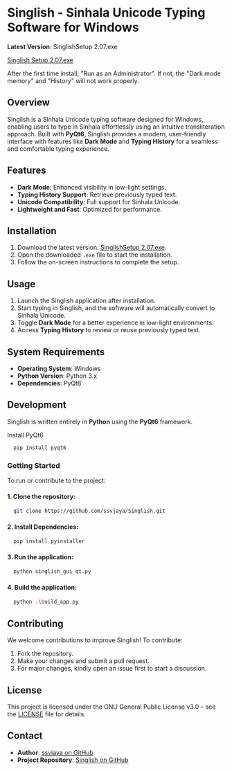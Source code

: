 # Singlish - Sinhala Unicode Typing Software for Windows

**Latest Version**: SinglishSetup 2.07.exe

[Singlish Setup 2.07.exe](https://github.com/ssvjaya/Singlish/releases)

After the first time install, "Run as an Administrator". If not, the "Dark mode memory" and "History" will not work properly. 

## Overview
Singlish is a Sinhala Unicode typing software designed for Windows, enabling users to type in Sinhala effortlessly using an intuitive transliteration approach. Built with **PyQt6**, Singlish provides a modern, user-friendly interface with features like **Dark Mode** and **Typing History** for a seamless and comfortable typing experience.

## Features
- **Dark Mode**: Enhanced visibility in low-light settings.
- **Typing History Support**: Retrieve previously typed text.
- **Unicode Compatibility**: Full support for Sinhala Unicode.
- **Lightweight and Fast**: Optimized for performance.

## Installation
1. Download the latest version: [SinglishSetup 2.07.exe](https://github.com/ssvjaya/Singlish/releases).
2. Open the downloaded `.exe` file to start the installation.
3. Follow the on-screen instructions to complete the setup.

## Usage
1. Launch the Singlish application after installation.
2. Start typing in Singlish, and the software will automatically convert to Sinhala Unicode.
3. Toggle **Dark Mode** for a better experience in low-light environments.
4. Access **Typing History** to review or reuse previously typed text.

## System Requirements
- **Operating System**: Windows
- **Python Version**: Python 3.x
- **Dependencies**: PyQt6

## Development
Singlish is written entirely in **Python** using the **PyQt6** framework.

Install PyQt6
   ```bash
     pip install pyqt6
   ```

### Getting Started
To run or contribute to the project:

#### 1. Clone the repository:
   ```bash
     git clone https://github.com/ssvjaya/Singlish.git
   ```
#### 2. Install Dependencies:
  ```bash
    pip install pyinstaller
  ```
#### 3. Run the application:
  ```bash
    python singlish_gui_qt.py
  ```
#### 4. Build the application:
  ```bash
    python .\build_app.py
  ```

## Contributing
We welcome contributions to improve Singlish! To contribute:

1. Fork the repository.
2. Make your changes and submit a pull request.
3. For major changes, kindly open an issue first to start a discussion.

## License
This project is licensed under the GNU General Public License v3.0 – see the [LICENSE](./LICENSE.txt) file for details.

## Contact
- **Author**: [ssvjaya on GitHub](https://github.com/ssvjaya)
- **Project Repository**: [Singlish on GitHub](https://github.com/ssvjaya/Singlish)
  
